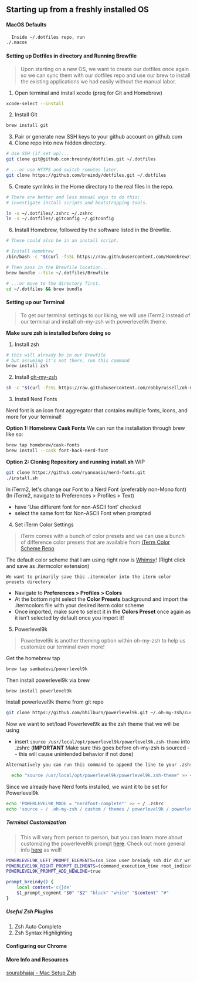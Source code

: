 ## Starting up from a freshly installed OS

#### MacOS Defaults
```zsh
  Inside ~/.dotfiles repo, run
./.macos
```

#### Setting up Dotfiles in directory and Running Brewfile
> Upon starting on a new OS, we want to create our dotfiles once again so we can sync them with our dotfiles repo and use our brew to install the existing applications we had easily without the manual labor.
1. Open terminal and install xcode (preq for Git and Homebrew)
```zsh
xcode-select --install
```
2. Install Git
```zsh
brew install git
```
3. Pair or generate new SSH keys to your github account on github.com
4. Clone repo into new hidden directory.

```zsh
# Use SSH (if set up)...
git clone git@github.com:breindy/dotfiles.git ~/.dotfiles

# ...or use HTTPS and switch remotes later.
git clone https://github.com/breindy/dotfiles.git ~/.dotfiles
```
5. Create symlinks in the Home directory to the real files in the repo.

```zsh
# There are better and less manual ways to do this;
# investigate install scripts and bootstrapping tools.

ln -s ~/.dotfiles/.zshrc ~/.zshrc
ln -s ~/.dotfiles/.gitconfig ~/.gitconfig
```


6. Install Homebrew, followed by the software listed in the Brewfile.

```zsh
# These could also be in an install script.

# Install Homebrew
/bin/bash -c "$(curl -fsSL https://raw.githubusercontent.com/Homebrew/install/HEAD/install.sh)"

# Then pass in the Brewfile location...
brew bundle --file ~/.dotfiles/Brewfile

# ...or move to the directory first.
cd ~/.dotfiles && brew bundle
```

#### Setting up our Terminal
> To get our terminal settings to our liking, we will use iTerm2 instead of our terminal and install oh-my-zsh with powerlevel9k theme.

**Make sure zsh is installed before doing so**
1. Install zsh
```zsh
# this will already be in our Brewfile 
# but assuming it's not there, run this command
brew install zsh 
```
2. Install [oh-my-zsh](https://github.com/ohmyzsh/ohmyzsh)
```zsh
sh -c "$(curl -fsSL https://raw.githubusercontent.com/robbyrussell/oh-my-zsh/master/tools/install.sh)"
```
3. Install Nerd Fonts

Nerd font is an icon font aggregator that contains multiple fonts, icons, and more for your terminal!

**Option 1: Homebrew Cask Fonts**
We can run the installation through brew like so:
```zsh
brew tap homebrew/cask-fonts
brew install --cask font-hack-nerd-font
```

**Option 2: Cloning Repository and running install.sh**
WIP
```zsh
git clone https://github.com/ryanoasis/nerd-fonts.git
./install.sh
```

In iTerm2, let's change our Font to a Nerd Font (preferably non-Mono font)
(In iTerm2, navigate to Preferences > Profiles > Text)
- have 'Use different font for non-ASCII font' checked
- select the same font for Non-ASCII Font when prompted

4. Set iTerm Color Settings
> iTerm comes with a bunch of color presets and we can use a bunch of difference color presets that are available from [iTerm Color Scheme Repo](https://github.com/mbadolato/iTerm2-Color-Schemes)

The default color scheme that I am using right now is [Whimsy](https://raw.githubusercontent.com/mbadolato/iTerm2-Color-Schemes/master/schemes/Whimsy.itermcolors)!
(Right click and save as .itermcolor extension)
```
We want to primarily save this .itermcolor into the iterm color presets directory
```

- Navigate to **Preferences > Profiles > Colors**
- At the bottom right select the **Color Presets** background and import the .itermcolors file with your desired iterm color scheme
- Once imported, make sure to select it in the **Colors Preset** once again as it isn't selected by default once you import it!

5. Powerlevel9k
> Powerlevel9k is another theming option within oh-my-zsh to help us customize our terminal even more!

Get the homebrew tap
```zsh
brew tap sambadevi/powerlevel9k
```

Then install powerlevel9k via brew
```zsh
brew install powerlevel9k
```

Install powerlevel9k theme from git repo
```zsh
git clone https://github.com/bhilburn/powerlevel9k.git ~/.oh-my-zsh/custom/themes/powerlevel9k
```

Now we want to set/load Powerlevel9k as the zsh theme that we will be using
- insert `source /usr/local/opt/powerlevel9k/powerlevel9k.zsh-theme` into .zshrc
(**IMPORTANT** Make sure this goes before oh-my-zsh is sourced -- this will cause unintended behavior if not done)

```zsh
Alternatively you can run this command to append the line to your .zshrc

  echo "source /usr/local/opt/powerlevel9k/powerlevel9k.zsh-theme" >> ~/.zshrc
```

Since we already have Nerd fonts installed, we want it to be set for Powerlevel9k
```zsh
echo 'POWERLEVEL9K_MODE = "nerdfont-complete"' >> ~ / .zshrc
echo 'source ~ / .oh-my-zsh / custom / themes / powerlevel9k / powerlevel9k.zsh-theme' >> ~ / .zshrc
```

##### Terminal Customization
> This will vary from person to person, but you can learn more about customizing the powerlevel9k prompt [here](https://github.com/Powerlevel9k/powerlevel9k/wiki/Stylizing-Your-Prompt). Check out more general info [here](https://github.com/Powerlevel9k/powerlevel9k) as well!

```zsh
POWERLEVEL9K_LEFT_PROMPT_ELEMENTS=(os_icon user breindy ssh dir dir_writable)
POWERLEVEL9K_RIGHT_PROMPT_ELEMENTS=(command_execution_time root_indicator background_jobs vcs)
POWERLEVEL9K_PROMPT_ADD_NEWLINE=true

prompt_breindy() {
    local content='c{}de'
    $1_prompt_segment "$0" "$2" "black" "white" "$content" "#"
}
```


##### Useful Zsh Plugins
1. Zsh Auto Complete
2. Zsh Syntax Highlighting

#### Configuring our Chrome

#### More Info and Resources
[sourabhajaj - Mac Setup Zsh](https://sourabhbajaj.com/mac-setup/iTerm/zsh.html)